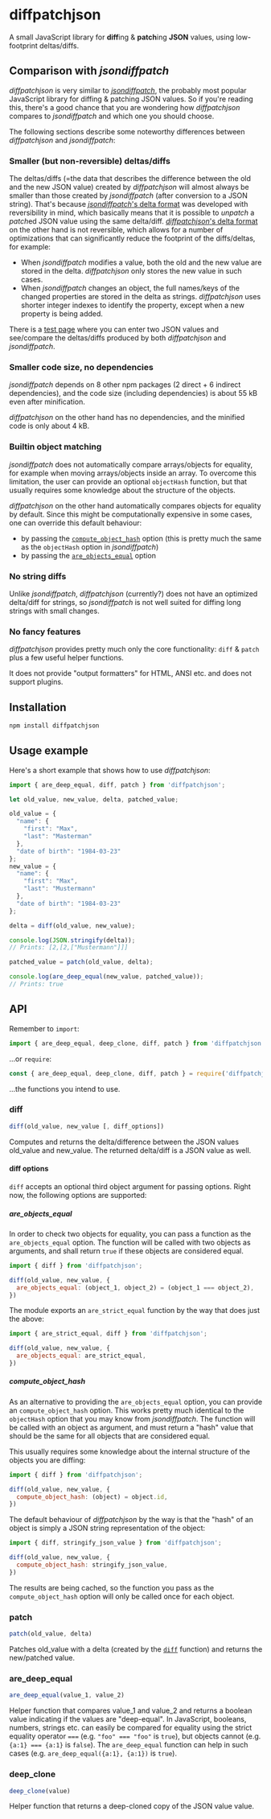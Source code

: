 # diffpatchjson

A small JavaScript library for **diff**ing & **patch**ing **JSON** values, using low-footprint deltas/diffs.


## Comparison with *jsondiffpatch*

*diffpatchjson* is very similar to *[jsondiffpatch](https://github.com/benjamine/jsondiffpatch)*, the probably most popular JavaScript library for diffing & patching JSON values. So if you're reading this, there's a good chance that you are wondering how *diffpatchjson* compares to *jsondiffpatch* and which one you should choose.

The following sections describe some noteworthy differences between *diffpatchjson* and *jsondiffpatch*:


### Smaller (but non-reversible) deltas/diffs

The deltas/diffs (=the data that describes the difference between the old and the new JSON value) created by *diffpatchjson* will almost always be smaller than those created by *jsondiffpatch* (after conversion to a JSON string). That's because [*jsondiffpatch*'s delta format](https://github.com/benjamine/jsondiffpatch/blob/master/docs/deltas.md) was developed with reversibility in mind, which basically means that it is possible to *unpatch* a *patch*ed JSON value using the same delta/diff. [*diffpatchjson*'s delta format](delta_format.md) on the other hand is not reversible, which allows for a number of optimizations that can significantly reduce the footprint of the diffs/deltas, for example:

- When *jsondiffpatch* modifies a value, both the old and the new value are stored in the delta. *diffpatchjson* only stores the new value in such cases.
- When *jsondiffpatch* changes an object, the full names/keys of the changed properties are stored in the delta as strings. *diffpatchjson* uses shorter integer indexes to identify the property, except when a new property is being added.

There is a [test page](https://oyooyo.github.io/diffpatchjson/test_page/) where you can enter two JSON values and see/compare the deltas/diffs produced by both *diffpatchjson* and *jsondiffpatch*.


### Smaller code size, no dependencies

*jsondiffpatch* depends on 8 other npm packages (2 direct + 6 indirect dependencies), and the code size (including dependencies) is about 55 kB even after minification.

*diffpatchjson* on the other hand has no dependencies, and the minified code is only about 4 kB.


### Builtin object matching

*jsondiffpatch* does not automatically compare arrays/objects for equality, for example when moving arrays/objects inside an array. To overcome this limitation, the user can provide an optional `objectHash` function, but that usually requires some knowledge about the structure of the objects.

*diffpatchjson* on the other hand automatically compares objects for equality by default. Since this might be computationally expensive in some cases, one can override this default behaviour:

- by passing the [`compute_object_hash`](#compute_object_hash) option (this is pretty much the same as the `objectHash` option in *jsondiffpatch*)
- by passing the [`are_objects_equal`](#are_objects_equal) option


### No string diffs

Unlike *jsondiffpatch*, *diffpatchjson* (currently?) does not have an optimized delta/diff for strings, so *jsondiffpatch* is not well suited for diffing long strings with small changes.


### No fancy features

*diffpatchjson* provides pretty much only the core functionality: `diff` & `patch` plus a few useful helper functions.

It does not provide "output formatters" for HTML, ANSI etc. and does not support plugins.


## Installation

```sh
npm install diffpatchjson
```


## Usage example

Here's a short example that shows how to use *diffpatchjson*:

```JavaScript
import { are_deep_equal, diff, patch } from 'diffpatchjson';

let old_value, new_value, delta, patched_value;

old_value = {
  "name": {
    "first": "Max",
    "last": "Masterman"
  },
  "date of birth": "1984-03-23"
};
new_value = {
  "name": {
    "first": "Max",
    "last": "Mustermann"
  },
  "date of birth": "1984-03-23"
};

delta = diff(old_value, new_value);

console.log(JSON.stringify(delta));
// Prints: [2,[2,["Mustermann"]]]

patched_value = patch(old_value, delta);

console.log(are_deep_equal(new_value, patched_value));
// Prints: true
```


## API

Remember to `import`:

```JavaScript
import { are_deep_equal, deep_clone, diff, patch } from 'diffpatchjson';
```

...or `require`:

```JavaScript
const { are_deep_equal, deep_clone, diff, patch } = require('diffpatchjson');
```

...the functions you intend to use.


### diff

```JavaScript
diff(old_value, new_value [, diff_options])
```

Computes and returns the delta/difference between the JSON values old_value and new_value. The returned delta/diff is a JSON value as well.

#### diff options

`diff` accepts an optional third object argument for passing options. Right now, the following options are supported:

##### are_objects_equal

In order to check two objects for equality, you can pass a function as the `are_objects_equal` option. The function will be called with two objects as arguments, and shall return `true` if these objects are considered equal.

```JavaScript
import { diff } from 'diffpatchjson';

diff(old_value, new_value, {
  are_objects_equal: (object_1, object_2) = (object_1 === object_2),
})
```

The module exports an `are_strict_equal` function by the way that does just the above:

```JavaScript
import { are_strict_equal, diff } from 'diffpatchjson';

diff(old_value, new_value, {
  are_objects_equal: are_strict_equal,
})
```


##### compute_object_hash

As an alternative to providing the `are_objects_equal` option, you can provide an `compute_object_hash` option. This works pretty much identical to the `objectHash` option that you may know from *jsondiffpatch*. The function will be called with an object as argument, and must return a "hash" value that should be the same for all objects that are considered equal.

This usually requires some knowledge about the internal structure of the objects you are diffing:

```JavaScript
import { diff } from 'diffpatchjson';

diff(old_value, new_value, {
  compute_object_hash: (object) = object.id,
})
```

The default behaviour of *diffpatchjson* by the way is that the "hash" of an object is simply a JSON string representation of the object:

```JavaScript
import { diff, stringify_json_value } from 'diffpatchjson';

diff(old_value, new_value, {
  compute_object_hash: stringify_json_value,
})
```

The results are being cached, so the function you pass as the `compute_object_hash` option will only be called once for each object.


### patch

```JavaScript
patch(old_value, delta)
```

Patches old_value with a delta (created by the [`diff`](#diff) function) and returns the new/patched value.


### are_deep_equal

```JavaScript
are_deep_equal(value_1, value_2)
```

Helper function that compares value_1 and value_2 and returns a boolean value indicating if the values are "deep-equal". In JavaScript, booleans, numbers, strings etc. can easily be compared for equality using the strict equality operator `===` (e.g. `"foo" === "foo"` is `true`), but objects cannot (e.g. `{a:1} === {a:1}` is `false`). The `are_deep_equal` function can help in such cases (e.g. `are_deep_equal({a:1}, {a:1})` is `true`).


### deep_clone

```JavaScript
deep_clone(value)
```

Helper function that returns a deep-cloned copy of the JSON value value.
